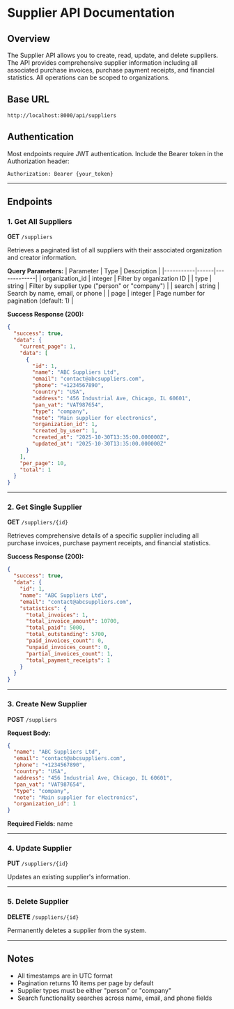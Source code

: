 # Supplier API Documentation

## Overview
The Supplier API allows you to create, read, update, and delete suppliers. The API provides comprehensive supplier information including all associated purchase invoices, purchase payment receipts, and financial statistics. All operations can be scoped to organizations.

## Base URL
```
http://localhost:8000/api/suppliers
```

## Authentication
Most endpoints require JWT authentication. Include the Bearer token in the Authorization header:
```
Authorization: Bearer {your_token}
```

---

## Endpoints

### 1. Get All Suppliers
**GET** `/suppliers`

Retrieves a paginated list of all suppliers with their associated organization and creator information.

**Query Parameters:**
| Parameter | Type | Description |
|-----------|------|-------------|
| organization_id | integer | Filter by organization ID |
| type | string | Filter by supplier type ("person" or "company") |
| search | string | Search by name, email, or phone |
| page | integer | Page number for pagination (default: 1) |

**Success Response (200):**
```json
{
  "success": true,
  "data": {
    "current_page": 1,
    "data": [
      {
        "id": 1,
        "name": "ABC Suppliers Ltd",
        "email": "contact@abcsuppliers.com",
        "phone": "+1234567890",
        "country": "USA",
        "address": "456 Industrial Ave, Chicago, IL 60601",
        "pan_vat": "VAT987654",
        "type": "company",
        "note": "Main supplier for electronics",
        "organization_id": 1,
        "created_by_user": 1,
        "created_at": "2025-10-30T13:35:00.000000Z",
        "updated_at": "2025-10-30T13:35:00.000000Z"
      }
    ],
    "per_page": 10,
    "total": 1
  }
}
```

---

### 2. Get Single Supplier
**GET** `/suppliers/{id}`

Retrieves comprehensive details of a specific supplier including all purchase invoices, purchase payment receipts, and financial statistics.

**Success Response (200):**
```json
{
  "success": true,
  "data": {
    "id": 1,
    "name": "ABC Suppliers Ltd",
    "email": "contact@abcsuppliers.com",
    "statistics": {
      "total_invoices": 1,
      "total_invoice_amount": 10700,
      "total_paid": 5000,
      "total_outstanding": 5700,
      "paid_invoices_count": 0,
      "unpaid_invoices_count": 0,
      "partial_invoices_count": 1,
      "total_payment_receipts": 1
    }
  }
}
```

---

### 3. Create New Supplier
**POST** `/suppliers`

**Request Body:**
```json
{
  "name": "ABC Suppliers Ltd",
  "email": "contact@abcsuppliers.com",
  "phone": "+1234567890",
  "country": "USA",
  "address": "456 Industrial Ave, Chicago, IL 60601",
  "pan_vat": "VAT987654",
  "type": "company",
  "note": "Main supplier for electronics",
  "organization_id": 1
}
```

**Required Fields:** name

---

### 4. Update Supplier
**PUT** `/suppliers/{id}`

Updates an existing supplier's information.

---

### 5. Delete Supplier
**DELETE** `/suppliers/{id}`

Permanently deletes a supplier from the system.

---

## Notes
- All timestamps are in UTC format
- Pagination returns 10 items per page by default
- Supplier types must be either "person" or "company"
- Search functionality searches across name, email, and phone fields
